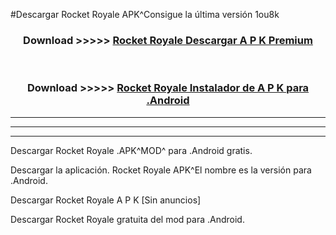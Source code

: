 #Descargar Rocket Royale  APK^Consigue la última versión 1ou8k



<div align="center">
<h3>Download >>>>> <a href="https://es-sites.web.app/?es= Rocket Royale ">Rocket Royale  Descargar A P K Premium</a></h3><br>

<h3>Download >>>>> <a href="https://es-sites.web.app/?es= Rocket Royale ">Rocket Royale  Instalador de A P K para .Android</a></h3>
</div>


----------------------------------------------------------

----------------------------------------------------------

----------------------------------------------------------

Descargar Rocket Royale  .APK^MOD^ para .Android gratis.

Descargar la aplicación. Rocket Royale  APK^El nombre es la versión para .Android.

Descargar Rocket Royale  A P K [Sin anuncios]

Descargar Rocket Royale  gratuita del mod para .Android.